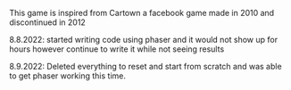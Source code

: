 This game is inspired from Cartown a facebook game made in 2010 and discontinued in 2012

8.8.2022: started writing code using phaser and it would not show up for hours however continue to write it while not seeing results

8.9.2022: Deleted everything to reset and start from scratch and was able to get phaser working this time.
